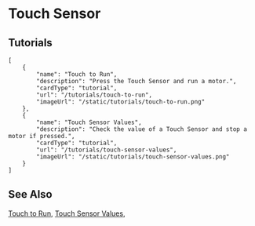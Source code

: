 # Touch Sensor

## Tutorials

```codecard
[
    {
        "name": "Touch to Run",
        "description": "Press the Touch Sensor and run a motor.",
        "cardType": "tutorial",
        "url": "/tutorials/touch-to-run",
        "imageUrl": "/static/tutorials/touch-to-run.png"
    },
    {
        "name": "Touch Sensor Values",
        "description": "Check the value of a Touch Sensor and stop a motor if pressed.",
        "cardType": "tutorial",
        "url": "/tutorials/touch-sensor-values",
        "imageUrl": "/static/tutorials/touch-sensor-values.png"
    }
]
```

## See Also

[Touch to Run](/tutorials/touch-to-run),
[Touch Sensor Values](/tutorials/touch-sensor-values),
